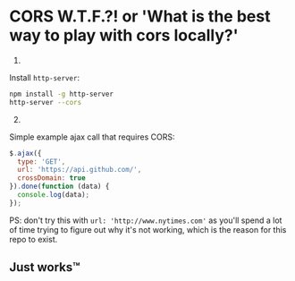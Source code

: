 CORS W.T.F.?! or 'What is the best way to play with cors locally?'
========
1.
Install `http-server`:
```bash
npm install -g http-server
http-server --cors
```
2.
Simple example ajax call that requires CORS:
```javascript
$.ajax({
  type: 'GET',
  url: 'https://api.github.com/',
  crossDomain: true
}).done(function (data) {
  console.log(data);
});
```

PS: don't try this with ```url: 'http://www.nytimes.com'``` as you'll spend a lot of time trying to figure out why it's not working, which is the reason for this repo to exist.


## Just works™
